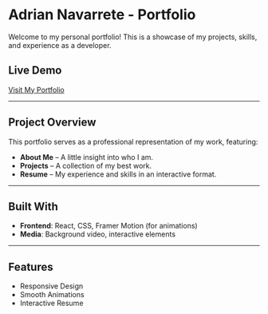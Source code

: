 # Adrian Navarrete - Portfolio

Welcome to my personal portfolio! This is a showcase of my projects, skills, and experience as a developer.

## Live Demo
[Visit My Portfolio](https://adrian-navarrete.com{target=_blank})

---

## Project Overview

This portfolio serves as a professional representation of my work, featuring:
- **About Me** – A little insight into who I am.
- **Projects** – A collection of my best work.
- **Resume** – My experience and skills in an interactive format.
---

## Built With

- **Frontend**: React, CSS, Framer Motion (for animations)
- **Media**: Background video, interactive elements

---

## Features

- Responsive Design  
- Smooth Animations  
- Interactive Resume

